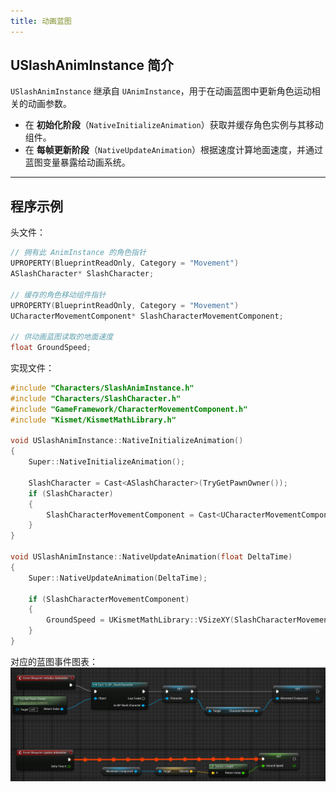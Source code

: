 ```yaml
---
title: 动画蓝图
---
```


## USlashAnimInstance 简介
`USlashAnimInstance` 继承自 `UAnimInstance`，用于在动画蓝图中更新角色运动相关的动画参数。  
- 在 **初始化阶段**（`NativeInitializeAnimation`）获取并缓存角色实例与其移动组件。  
- 在 **每帧更新阶段**（`NativeUpdateAnimation`）根据速度计算地面速度，并通过蓝图变量暴露给动画系统。

---

## 程序示例
头文件：
```cpp
// 拥有此 AnimInstance 的角色指针
UPROPERTY(BlueprintReadOnly, Category = "Movement")
ASlashCharacter* SlashCharacter;

// 缓存的角色移动组件指针
UPROPERTY(BlueprintReadOnly, Category = "Movement")
UCharacterMovementComponent* SlashCharacterMovementComponent;

// 供动画蓝图读取的地面速度
float GroundSpeed;
```

实现文件：
```c++
#include "Characters/SlashAnimInstance.h"
#include "Characters/SlashCharacter.h"
#include "GameFramework/CharacterMovementComponent.h"
#include "Kismet/KismetMathLibrary.h"

void USlashAnimInstance::NativeInitializeAnimation()
{
	Super::NativeInitializeAnimation();

	SlashCharacter = Cast<ASlashCharacter>(TryGetPawnOwner());
	if (SlashCharacter)
	{
		SlashCharacterMovementComponent = Cast<UCharacterMovementComponent>(SlashCharacter->GetMovementComponent());
	}
}

void USlashAnimInstance::NativeUpdateAnimation(float DeltaTime)
{
	Super::NativeUpdateAnimation(DeltaTime);

	if (SlashCharacterMovementComponent)
	{
		GroundSpeed = UKismetMathLibrary::VSizeXY(SlashCharacterMovementComponent->Velocity);
	}
}
```

对应的蓝图事件图表：
![动画蓝图示例](images/animation_blueprint_graph1.png)


 